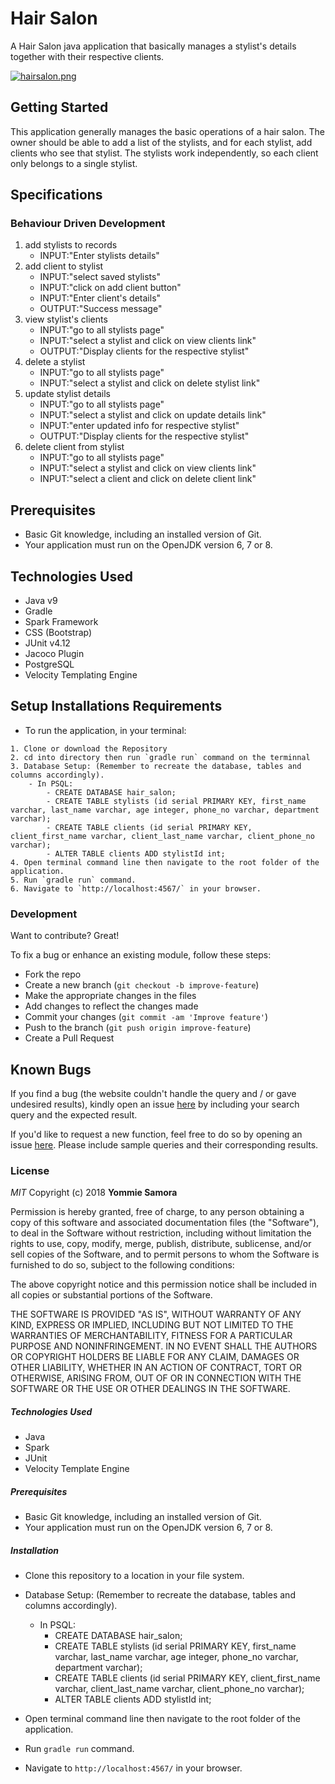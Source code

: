 # Hair Salon

A Hair Salon java application that basically manages a stylist's details together with their respective clients.

[![hairsalon.png](https://i.postimg.cc/VLPPf334/hairsalon.png)](https://postimg.cc/fkCr5gW0)

## Getting Started

This application generally manages the basic operations of a hair salon. The owner should be able to add a list of the stylists, and for each stylist, add clients who see that stylist. The stylists work independently, so each client only belongs to a single stylist.

## Specifications

### Behaviour Driven Development

1. add stylists to records
   - INPUT:"Enter stylists details"
2. add client to stylist
   - INPUT:"select saved stylists"
   - INPUT:"click on add client button"
   - INPUT:"Enter client's details"
   - OUTPUT:"Success message"
3. view stylist's clients
   - INPUT:"go to all stylists page"
   - INPUT:"select a stylist and click on view clients link"
   - OUTPUT:"Display clients for the respective stylist"
4. delete a stylist
   - INPUT:"go to all stylists page"
   - INPUT:"select a stylist and click on delete stylist link"
5. update stylist details
   - INPUT:"go to all stylists page"
   - INPUT:"select a stylist and click on update details link"
   - INPUT:"enter updated info for respective stylist"
   - OUTPUT:"Display clients for the respective stylist"
6. delete client from stylist
   - INPUT:"go to all stylists page"
   - INPUT:"select a stylist and click on view clients link"
   - INPUT:"select a client and click on delete client link"
   

## Prerequisites

- Basic Git knowledge, including an installed version of Git.
- Your application must run on the OpenJDK version 6, 7 or 8.

## Technologies Used 

- Java v9
- Gradle
- Spark Framework
- CSS (Bootstrap)
- JUnit v4.12
- Jacoco Plugin
- PostgreSQL
- Velocity Templating Engine


## Setup Installations Requirements
   * To run the application, in your terminal:

    1. Clone or download the Repository
    2. cd into directory then run `gradle run` command on the terminnal
    3. Database Setup: (Remember to recreate the database, tables and columns accordingly).
		- In PSQL:
			- CREATE DATABASE hair_salon;
			- CREATE TABLE stylists (id serial PRIMARY KEY, first_name varchar, last_name varchar, age integer, phone_no varchar, department varchar);
			- CREATE TABLE clients (id serial PRIMARY KEY, client_first_name varchar, client_last_name varchar, client_phone_no varchar);
			- ALTER TABLE clients ADD stylistId int;
    4. Open terminal command line then navigate to the root folder of the application.
    5. Run `gradle run` command.
    6. Navigate to `http://localhost:4567/` in your browser.
  

### Development

Want to contribute? Great!

To fix a bug or enhance an existing module, follow these steps:

- Fork the repo
- Create a new branch (`git checkout -b improve-feature`)
- Make the appropriate changes in the files
- Add changes to reflect the changes made
- Commit your changes (`git commit -am 'Improve feature'`)
- Push to the branch (`git push origin improve-feature`)
- Create a Pull Request 

## Known Bugs

If you find a bug (the website couldn't handle the query and / or gave undesired results), kindly open an issue [here](https://github.com/yomZsamora/Hair-Salon/issues/new) by including your search query and the expected result.

If you'd like to request a new function, feel free to do so by opening an issue [here](https://github.com/yomZsamora/Hair-Salon/issues/new). Please include sample queries and their corresponding results.

### License

*MIT*
Copyright (c) 2018 **Yommie Samora**

Permission is hereby granted, free of charge, to any person obtaining a copy of this software and associated documentation files (the "Software"), to deal in the Software without restriction, including without limitation the rights to use, copy, modify, merge, publish, distribute, sublicense, and/or sell copies of the Software, and to permit persons to whom the Software is furnished to do so, subject to the following conditions:

The above copyright notice and this permission notice shall be included in all copies or substantial portions of the Software.

THE SOFTWARE IS PROVIDED "AS IS", WITHOUT WARRANTY OF ANY KIND, EXPRESS OR IMPLIED, INCLUDING BUT NOT LIMITED TO THE WARRANTIES OF MERCHANTABILITY, FITNESS FOR A PARTICULAR PURPOSE AND NONINFRINGEMENT. IN NO EVENT SHALL THE AUTHORS OR COPYRIGHT HOLDERS BE LIABLE FOR ANY CLAIM, DAMAGES OR OTHER LIABILITY, WHETHER IN AN ACTION OF CONTRACT, TORT OR OTHERWISE, ARISING FROM, OUT OF OR IN CONNECTION WITH THE SOFTWARE OR THE USE OR OTHER DEALINGS IN THE SOFTWARE.







##### Technologies Used
- Java
- Spark
- JUnit
- Velocity Template Engine

##### Prerequisites
- Basic Git knowledge, including an installed version of Git.
- Your application must run on the OpenJDK version 6, 7 or 8.

##### Installation

- Clone this repository to a location in your file system.
- Database Setup: (Remember to recreate the database, tables and columns accordingly).
	- In PSQL:
		- CREATE DATABASE hair_salon;
		- CREATE TABLE stylists (id serial PRIMARY KEY, first_name varchar, last_name varchar, age integer, phone_no varchar, department varchar);
		- CREATE TABLE clients (id serial PRIMARY KEY, client_first_name varchar, client_last_name varchar, client_phone_no varchar);
		- ALTER TABLE clients ADD stylistId int;

- Open terminal command line then navigate to the root folder of the application.
- Run `gradle run` command.
- Navigate to `http://localhost:4567/` in your browser.


